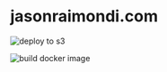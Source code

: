 # jasonraimondi.com

![deploy to s3](https://github.com/jasonraimondi/jasonraimondi.com/workflows/deploy%20to%20s3/badge.svg)

![build docker image](https://github.com/jasonraimondi/jasonraimondi.com/workflows/build%20docker%20image/badge.svg)

